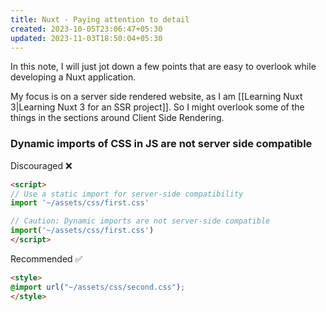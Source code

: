 ```yaml
---
title: Nuxt - Paying attention to detail
created: 2023-10-05T23:06:47+05:30
updated: 2023-11-03T18:50:04+05:30
---
```

In this note, I will just jot down a few points that are easy to overlook while developing a Nuxt application.

My focus is on a server side rendered website, as I am [[Learning Nuxt 3|Learning Nuxt 3 for an SSR project]]. So I might overlook some of the things in the sections around Client Side Rendering.

### Dynamic imports of CSS in JS are not server side compatible

Discouraged ❌
```html
<script>
// Use a static import for server-side compatibility
import '~/assets/css/first.css'

// Caution: Dynamic imports are not server-side compatible
import('~/assets/css/first.css')
</script>
```

Recommended ✅
```html
<style>
@import url("~/assets/css/second.css");
</style>
```


